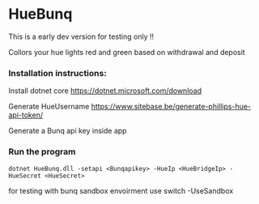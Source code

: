 # HueBunq
This is a early dev version for testing only !!


Collors your hue lights red and green based on withdrawal and deposit


### Installation instructions:

Install dotnet core https://dotnet.microsoft.com/download 

Generate HueUsername https://www.sitebase.be/generate-phillips-hue-api-token/

Generate a Bunq api key inside app

### Run the program

```
dotnet HueBunq.dll -setapi <Bunqapikey> -HueIp <HueBridgeIp> -HueSecret <HueSecret>
```

for testing with bunq sandbox envoirment use switch -UseSandbox
